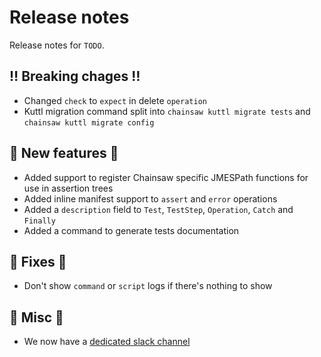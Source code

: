 # Release notes

Release notes for `TODO`.

<!--

## :sparkles: UI changes :sparkles:

## :star: Examples :star:

## :boat: Tutorials :boat:

## :books: Docs :books:
-->

## :bangbang: Breaking chages :bangbang:

- Changed `check` to `expect` in delete `operation`
- Kuttl migration command split into `chainsaw kuttl migrate tests` and `chainsaw kuttl migrate config`

## :dizzy: New features :dizzy:

- Added support to register Chainsaw specific JMESPath functions for use in assertion trees
- Added inline manifest support to `assert` and `error` operations
- Added a `description` field to `Test`, `TestStep`, `Operation`, `Catch` and `Finally`
- Added a command to generate tests documentation

## :wrench: Fixes :wrench:

- Don't show `command` or `script` logs if there's nothing to show

## :guitar: Misc :guitar:

- We now have a [dedicated slack channel](https://kubernetes.slack.com/archives/C067LUFL43U)